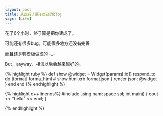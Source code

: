 ```yaml
---
layout: post
title: 从此有了属于自己的blog
tags: [Life]
---
```

花了6个小时，终于算是把你建成了。

可能还有很多bug，可能很多地方还没有完善

而且还是套模板做成的 -\_-

But，anyway，相信以后会越来越好的。


{% highlight ruby %}
def show
  @widget = Widget(params[:id])
  respond_to do |format|
    format.html # show.html.erb
    format.json { render json: @widget }
  end
end
{% endhighlight %}


{% highlight c++ linenos%}
#include<iostream>
using namespace std;
int main()
{
    cout << "hello" << endl;
}

{% endhighlight %}

